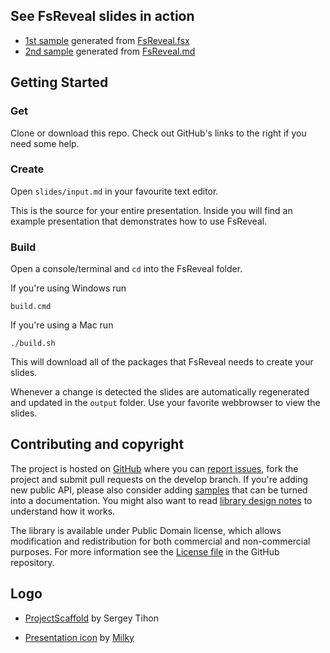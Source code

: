 ## See FsReveal slides in action

- [1st sample](http://fsreveal.azurewebsites.net/) generated from [FsReveal.fsx](https://github.com/fsprojects/FsReveal/blob/develop/src/presentations/FsReveal.fsx)
- [2nd sample](http://fsreveal.azurewebsites.net/index-md.html) generated from [FsReveal.md](https://github.com/fsprojects/FsReveal/blob/develop/src/presentations/FsReveal.md)

## Getting Started

### Get
Clone or download this repo. Check out GitHub's links to the right if you need some help.

### Create
Open `slides/input.md` in your favourite text editor.

This is the source for your entire presentation. Inside you will find an example presentation that demonstrates how to use FsReveal.

### Build
Open a console/terminal and `cd` into the FsReveal folder.

If you're using Windows run 
    
    build.cmd
    
If you're using a Mac run

    ./build.sh
    
This will download all of the packages that FsReveal needs to create your slides.

Whenever a change is detected the slides are automatically regenerated and updated in the `output` folder.
Use your favorite webbrowser to view the slides.  

## Contributing and copyright

The project is hosted on [GitHub][gh] where you can [report issues][issues], fork 
the project and submit pull requests on the develop branch. If you're adding new public API, please also 
consider adding [samples][content] that can be turned into a documentation. You might
also want to read [library design notes][readme] to understand how it works.

The library is available under Public Domain license, which allows modification and 
redistribution for both commercial and non-commercial purposes. For more information see the 
[License file][license] in the GitHub repository. 

Logo
----

- [ProjectScaffold](https://github.com/fsprojects/ProjectScaffold/blob/9e28426459007df785432fca4cf8996b0aed90d0/docs/files/img/logo-template.pdn) by Sergey Tihon
- [Presentation icon](http://thenounproject.com/term/presentation/47356/) by [Milky](http://thenounproject.com/Milky/)


  [content]: https://github.com/fsprojects/FsReveal/tree/develop/docs/content
  [gh]: https://github.com/fsprojects/FsReveal
  [issues]: https://github.com/fsprojects/FsReveal/issues
  [readme]: https://github.com/fsprojects/FsReveal/blob/develop/README.md
  [license]: https://github.com/fsprojects/FsReveal/blob/develop/LICENSE.txt  